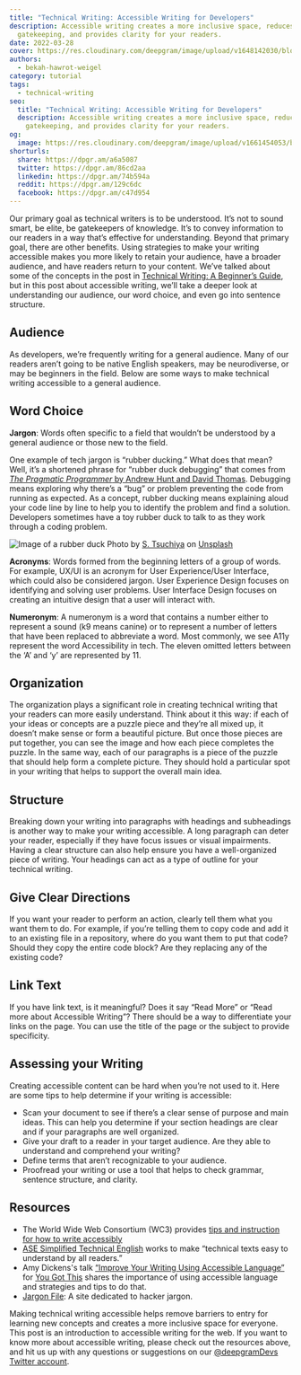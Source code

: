 ```yaml
---
title: "Technical Writing: Accessible Writing for Developers"
description: Accessible writing creates a more inclusive space, reduces
  gatekeeping, and provides clarity for your readers.
date: 2022-03-28
cover: https://res.cloudinary.com/deepgram/image/upload/v1648142030/blog/2022/03/technical-writing-accessible-writing-for-developers/accessible-writing%402x.jpg
authors:
  - bekah-hawrot-weigel
category: tutorial
tags:
  - technical-writing
seo:
  title: "Technical Writing: Accessible Writing for Developers"
  description: Accessible writing creates a more inclusive space, reduces
    gatekeeping, and provides clarity for your readers.
og:
  image: https://res.cloudinary.com/deepgram/image/upload/v1661454053/blog/technical-writing-accessible-writing-for-developers/ograph.png
shorturls:
  share: https://dpgr.am/a6a5087
  twitter: https://dpgr.am/86cd2aa
  linkedin: https://dpgr.am/74b594a
  reddit: https://dpgr.am/129c6dc
  facebook: https://dpgr.am/c47d954
---
```

Our primary goal as technical writers is to be understood. It’s not to sound smart, be elite, be gatekeepers of knowledge. It’s to convey information to our readers in a way that’s effective for understanding. Beyond that primary goal, there are other benefits. Using strategies to make your writing accessible makes you more likely to retain your audience, have a broader audience, and have readers return to your content. We’ve talked about some of the concepts in the post in [Technical Writing: A Beginner’s Guide](https://blog.deepgram.com/technical-writing-a-beginners-guide/), but in this post about accessible writing, we’ll take a deeper look at understanding our audience, our word choice, and even go into sentence structure.

## Audience

As developers, we’re frequently writing for a general audience. Many of our readers aren’t going to be native English speakers, may be neurodiverse, or may be beginners in the field. Below are some ways to make technical writing accessible to a general audience.

## Word Choice

**Jargon**: Words often specific to a field that wouldn’t be understood by a general audience or those new to the field.

One example of tech jargon is “rubber ducking.” What does that mean? Well, it’s a shortened phrase for “rubber duck debugging” that comes from [*The Pragmatic Programmer* by Andrew Hunt and David Thomas](https://en.wikipedia.org/wiki/The_Pragmatic_Programmer).  Debugging means exploring why there’s a “bug” or problem preventing the code from running as expected. As a concept, rubber ducking means explaining aloud your code line by line to help you to identify the problem and find a solution. Developers sometimes have a toy rubber duck to talk to as they work through a coding problem.

![Image of a rubber duck](https://res.cloudinary.com/deepgram/image/upload/v1648142036/blog/2022/03/technical-writing-accessible-writing-for-developers/rubber-duck.jpg)
Photo by [S. Tsuchiya](https://unsplash.com/@s_tsuchiya?utm_source=unsplash&utm_medium=referral&utm_content=creditCopyText) on [Unsplash](https://unsplash.com/?utm_source=unsplash&utm_medium=referral&utm_content=creditCopyText)

**Acronyms**: Words formed from the beginning letters of a group of words. For example, UX/UI is an acronym for User Experience/User Interface, which could also be considered jargon. User Experience Design focuses on identifying and solving user problems. User Interface Design focuses on creating an intuitive design that a user will interact with.

**Numeronym**: A numeronym is a word that contains a number either to represent a sound (k9 means canine) or to represent a number of letters that have been replaced to abbreviate a word. Most commonly, we see A11y represent the word Accessibility in tech. The eleven omitted letters between the ‘A’ and ‘y’ are represented by 11.

## Organization

The organization plays a significant role in creating technical writing that your readers can more easily understand. Think about it this way: if each of your ideas or concepts are a puzzle piece and they’re all mixed up, it doesn’t make sense or form a beautiful picture. But once those pieces are put together, you can see the image and how each piece completes the puzzle. In the same way, each of our paragraphs is a piece of the puzzle that should help form a complete picture. They should hold a particular spot in your writing that helps to support the overall main idea.

## Structure

Breaking down your writing into paragraphs with headings and subheadings is another way to make your writing accessible. A long paragraph can deter your reader, especially if they have focus issues or visual impairments. Having a clear structure can also help ensure you have a well-organized piece of writing. Your headings can act as a type of outline for your technical writing.

## Give Clear Directions

If you want your reader to perform an action, clearly tell them what you want them to do. For example, if you’re telling them to copy code and add it to an existing file in a repository, where do you want them to put that code? Should they copy the entire code block? Are they replacing any of the existing code?

## Link Text

If you have link text, is it meaningful? Does it say “Read More” or “Read more about Accessible Writing”? There should be a way to differentiate your links on the page. You can use the title of the page or the subject to provide specificity.

## Assessing your Writing

Creating accessible content can be hard when you’re not used to it. Here are some tips to help determine if your writing is accessible:

* Scan your document to see if there’s a clear sense of purpose and main ideas. This can help you determine if your section headings are clear and if your paragraphs are well organized.
* Give your draft to a reader in your target audience. Are they able to understand and comprehend your writing?
* Define terms that aren’t recognizable to your audience.
* Proofread your writing or use a tool that helps to check grammar, sentence structure, and clarity.

## Resources

* The World Wide Web Consortium (WC3) provides [tips and instruction for how to write accessibly](https://www.w3.org/WAI/tips/writing/)
* [ASE Simplified Technical English](https://asd-ste100.org/about.html) works to make “technical texts easy to understand by all readers.”
* Amy Dickens's talk [“Improve Your Writing Using Accessible Language”](https://yougotthis.io/talks/improve-writing-using-accessible-language/) for [You Got This](https://yougotthis.io/) shares the importance of using accessible language and strategies and tips to do that.
* [Jargon File](http://www.catb.org/jargon/): A site dedicated to hacker jargon.

Making technical writing accessible helps remove barriers to entry for learning new concepts and creates a more inclusive space for everyone. This post is an introduction to accessible writing for the web. If you want to know more about accessible writing, please check out the resources above, and hit us up with any questions or suggestions on our [@deepgramDevs Twitter account](https://twitter.com/DeepgramDevs).